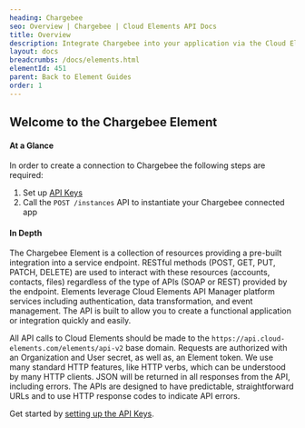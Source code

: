 ```yaml
---
heading: Chargebee
seo: Overview | Chargebee | Cloud Elements API Docs
title: Overview
description: Integrate Chargebee into your application via the Cloud Elements APIs.
layout: docs
breadcrumbs: /docs/elements.html
elementId: 451
parent: Back to Element Guides
order: 1
---
```


## Welcome to the Chargebee Element


#### At a Glance

In order to create a connection to Chargebee the following steps are required:

1. Set up [API Keys](chargebee-endpoint-setup.html)
2. Call the `POST /instances` API to instantiate your Chargebee connected app

#### In Depth

The Chargebee Element is a collection of resources providing a pre-built integration into a service endpoint. RESTful methods (POST, GET, PUT, PATCH, DELETE) are used to interact with these resources (accounts, contacts, files) regardless of the type of APIs (SOAP or REST) provided by the endpoint. Elements leverage Cloud Elements API Manager platform services including authentication, data transformation, and event management.  The API is built to allow you to create a functional application or integration quickly and easily.

All API calls to Cloud Elements should be made to the `https://api.cloud-elements.com/elements/api-v2` base domain. Requests are authorized with an Organization and User secret, as well as, an Element token.  We use many standard HTTP features, like HTTP verbs, which can be understood by many HTTP clients. JSON will be returned in all responses from the API, including errors. The APIs are designed to have predictable, straightforward URLs and to use HTTP response codes to indicate API errors.

Get started by [setting up the API Keys](chargebee-endpoint-setup.html).
